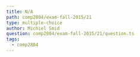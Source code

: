 ```yaml
---
title: N/A
path: comp2804/exam-fall-2015/21
type: multiple-choice
author: Michiel Smid
question: comp2804/exam-fall-2015/21/question.ts
tags:
  - comp2804
---
```

